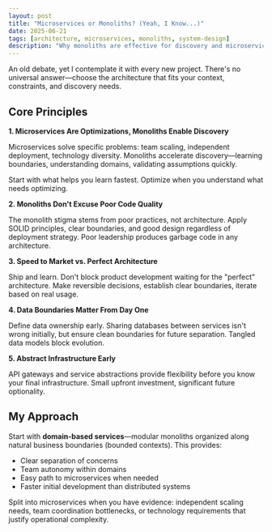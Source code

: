 ```yaml
---
layout: post
title: "Microservices or Monoliths? (Yeah, I Know...)"
date: 2025-06-21
tags: [architecture, microservices, monoliths, system-design]
description: "Why monoliths are effective for discovery and microservices are optimizations—principles for choosing the right architecture for your context."
---
```


An old debate, yet I contemplate it with every new project. There's no universal answer—choose the architecture that fits your context, constraints, and discovery needs.

## Core Principles

**1. Microservices Are Optimizations, Monoliths Enable Discovery**

Microservices solve specific problems: team scaling, independent deployment, technology diversity. Monoliths accelerate discovery—learning boundaries, understanding domains, validating assumptions quickly.

Start with what helps you learn fastest. Optimize when you understand what needs optimizing.

**2. Monoliths Don't Excuse Poor Code Quality**

The monolith stigma stems from poor practices, not architecture. Apply SOLID principles, clear boundaries, and good design regardless of deployment strategy. Poor leadership produces garbage code in any architecture.

**3. Speed to Market vs. Perfect Architecture**

Ship and learn. Don't block product development waiting for the "perfect" architecture. Make reversible decisions, establish clear boundaries, iterate based on real usage.

**4. Data Boundaries Matter From Day One**

Define data ownership early. Sharing databases between services isn't wrong initially, but ensure clean boundaries for future separation. Tangled data models block evolution.

**5. Abstract Infrastructure Early**

API gateways and service abstractions provide flexibility before you know your final infrastructure. Small upfront investment, significant future optionality.

## My Approach

Start with **domain-based services**—modular monoliths organized along natural business boundaries (bounded contexts). This provides:
- Clear separation of concerns
- Team autonomy within domains
- Easy path to microservices when needed
- Faster initial development than distributed systems

Split into microservices when you have evidence: independent scaling needs, team coordination bottlenecks, or technology requirements that justify operational complexity.
